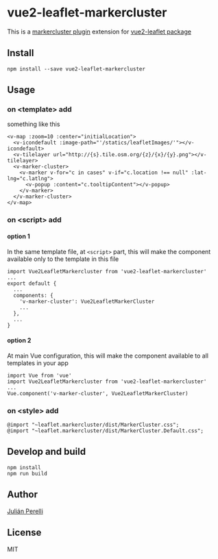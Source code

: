 # vue2-leaflet-markercluster

This is a [markercluster plugin](https://github.com/Leaflet/Leaflet.markercluster) extension for [vue2-leaflet package](https://github.com/KoRiGaN/Vue2Leaflet)

## Install

    npm install --save vue2-leaflet-markercluster

## Usage

### on &lt;template&gt; add

something like this

    <v-map :zoom=10 :center="initialLocation">
      <v-icondefault :image-path="'/statics/leafletImages/'"></v-icondefault>
      <v-tilelayer url="http://{s}.tile.osm.org/{z}/{x}/{y}.png"></v-tilelayer>
      <v-marker-cluster>
        <v-marker v-for="c in cases" v-if="c.location !== null" :lat-lng="c.latlng">
          <v-popup :content="c.tooltipContent"></v-popup>
        </v-marker>
      </v-marker-cluster>
    </v-map>

### on &lt;script&gt; add

#### option 1

In the same template file, at `<script>` part, this will make the component available only to the template in this file

    import Vue2LeafletMarkercluster from 'vue2-leaflet-markercluster'
    ...
    export default {
      ...
      components: {
        'v-marker-cluster': Vue2LeafletMarkerCluster
        ...
      },
      ...
    }

#### option 2

At main Vue configuration, this will make the component available to all templates in your app

    import Vue from 'vue'
    import Vue2LeafletMarkercluster from 'vue2-leaflet-markercluster'
    ...
    Vue.component('v-marker-cluster', Vue2LeafletMarkerCluster)

### on &lt;style&gt; add

    @import "~leaflet.markercluster/dist/MarkerCluster.css";
    @import "~leaflet.markercluster/dist/MarkerCluster.Default.css";

## Develop and build

    npm install
    npm run build

## Author

[Julián Perelli](https://jperelli.com.ar/)

## License

MIT
